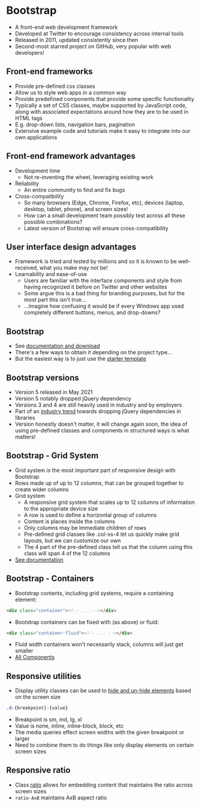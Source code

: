 # Bootstrap

- A front-end web development framework
- Developed at Twitter to encourage consistency across internal tools
- Released in 2011, updated consistently since then
- Second-most starred project on GitHub, very popular with web developers!

## Front-end frameworks

- Provide pre-defined css classes
- Allow us to style web apps in a common way
- Provide predefined components that provide some specific functionality
- Typically a set of CSS classes, maybe supported by JavaScript code, along with
  associated expectations around how they are to be used in HTML tags
- E.g. drop-down lists, navigation bars, pagination
- Extensive example code and tutorials make it easy to integrate into our own
  applications

## Front-end framework advantages

- Development time
  - Not re-inventing the wheel, leveraging existing work
- Reliability
  - An entire community to find and fix bugs
- Cross-compatibility
  - So many browsers (Edge, Chrome, Firefox, etc), devices (laptop, desktop,
    tablet, phone), and screen sizes!
  - How can a small development team possibly test across all these possible
    combinations?
  - Latest version of Bootstrap will ensure cross-compatibility

## User interface design advantages

- Framework is tried and tested by millions and so it is known to be
  well-received, what you make may not be!
- Learnability and ease-of-use
  - Users are familiar with the interface components and style from having
    recognized it before on Twitter and other websites
  - Some argue this is a bad thing for branding purposes, but for the most part
    this isn't true...
  - ...imagine how confusing it would be if every Windows app used completely
    different buttons, menus, and drop-downs?

## Bootstrap

- See [documentation and download](https://getbootstrap.com)
- There's a few ways to obtain it depending on the project type...
- But the easiest way is to just use the
  [starter template](https://getbootstrap.com/docs/5.1/getting-started/introduction/#starter-template)

## Bootstrap versions

- Version 5 released in May 2021
- Version 5 notably dropped jQuery dependency
- Versions 3 and 4 are still heavily used in industry and by employers
- Part of an [industry trend](http://youmightnotneedjquery.com) towards dropping
  jQuery dependencies in libraries
- Version honestly doesn't matter, it will change again soon, the idea of using
  pre-defined classes and components in structured ways is what matters!

## Bootstrap - Grid System

- Grid system is the most important part of responsive design with Bootstrap
- Rows made up of up to 12 columns, that can be grouped together to create wider
  columns
- Grid system
  - A responsive grid system that scales up to 12 columns of information to the
    appropriate device size
  - A row is used to define a horizontal group of columns
  - Content is places inside the columns
  - Only columns may be immediate children of rows
  - Pre-defined grid classes like .col-xs-4 let us quickly make grid layouts,
    but we can customize our own
  - The 4 part of the pre-defined class tell us that the column using this class
    will span 4 of the 12 columns
- [See documentation](https://getbootstrap.com/docs/5.1/layout/grid)

## Bootstrap - Containers

- Bootstrap contents, including grid systems, require a containing element:

```html
<div class="container"><!-- ... --></div>
```

- Bootstrap containers can be fixed with (as above) or fluid:

```html
<div class="container-fluid"><!-- ... --></div>
```

- Fluid width containers won't necessarily stack, columns will just get smaller
- [All Components](https://getbootstrap.com/docs/5.1/components)

## Responsive utilities

- Display utility classes can be used to
  [hide and un-hide elements](https://getbootstrap.com/docs/5.0/utilities/display/#hiding-elements)
  based on the screen size

```css
.d-{breakpoint}-{value}
```

- Breakpoint is sm, md, lg, xl
- Value is none, inline, inline-block, block, etc
- The media queries effect screen widths with the given breakpoint or larger
- Need to combine them to do things like only display elements on certain screen
  sizes

## Responsive ratio

- Class [ratio](https://getbootstrap.com/docs/5.0/helpers/ratio) allows for
  embedding content that maintains the ratio across screen sizes
- `ratio-AxB` maintains AxB aspect ratio
